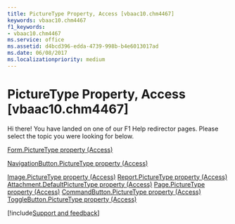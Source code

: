 ```yaml
---
title: PictureType Property, Access [vbaac10.chm4467]
keywords: vbaac10.chm4467
f1_keywords:
- vbaac10.chm4467
ms.service: office
ms.assetid: d4bcd396-edda-4739-998b-b4e6013017ad
ms.date: 06/08/2017
ms.localizationpriority: medium
---
```



# PictureType Property, Access [vbaac10.chm4467]

Hi there! You have landed on one of our F1 Help redirector pages. Please select the topic you were looking for below.

[Form.PictureType property (Access)](https://msdn.microsoft.com/library/93d3b9e4-ca7d-5f21-81b7-24270532dfa2%28Office.15%29.aspx)

[NavigationButton.PictureType property (Access)](https://msdn.microsoft.com/library/deba650f-b365-3092-40df-3c5e6ed836ab%28Office.15%29.aspx)

[Image.PictureType property (Access)](https://msdn.microsoft.com/library/873fdf85-bbd5-98d3-c8f0-4b1994ed0a85%28Office.15%29.aspx)
[Report.PictureType property (Access)](https://msdn.microsoft.com/library/96a8ab1c-42d2-2322-927f-4b2cf8822c56%28Office.15%29.aspx)
[Attachment.DefaultPictureType property (Access)](https://msdn.microsoft.com/library/77032908-5b98-7072-1e53-520485580746%28Office.15%29.aspx)
[Page.PictureType property (Access)](https://msdn.microsoft.com/library/113e63ec-a2d9-bd5e-8a49-82fd92339cb8%28Office.15%29.aspx)
[CommandButton.PictureType property (Access)](https://msdn.microsoft.com/library/a835b294-4de1-b948-e59c-a7e9c3a4f9ae%28Office.15%29.aspx)
[ToggleButton.PictureType property (Access)](https://msdn.microsoft.com/library/b9fafc70-9398-9b22-8d3f-ae0d05671aae%28Office.15%29.aspx)

[!include[Support and feedback](~/includes/feedback-boilerplate.md)]
